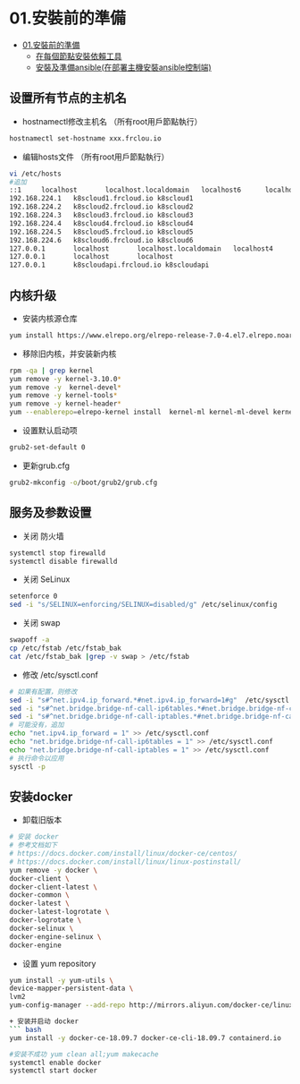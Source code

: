 # 01.安裝前的準備

<!-- TOC -->

- [01.安裝前的準備](#01.安裝前的準備)
    - [在每個節點安裝依賴工具](#在每個節點安裝依賴工具)
    - [安裝及準備ansible(在部署主機安裝ansible控制端)](#安裝及準備ansible(在部署主機安裝ansible控制端))

<!-- /TOC -->

## 设置所有节点的主机名

+ hostnamectl修改主机名 （所有root用戶節點執行）

``` bash
hostnamectl set-hostname xxx.frclou.io
```


+ 编辑hosts文件 （所有root用戶節點執行）

``` bash
vi /etc/hosts
#追加
::1     localhost       localhost.localdomain   localhost6      localhost6.localdomain6
192.168.224.1   k8scloud1.frcloud.io k8scloud1
192.168.224.2   k8scloud2.frcloud.io k8scloud2
192.168.224.3   k8scloud3.frcloud.io k8scloud3
192.168.224.4   k8scloud4.frcloud.io k8scloud4
192.168.224.5   k8scloud5.frcloud.io k8scloud5
192.168.224.6   k8scloud6.frcloud.io k8scloud6
127.0.0.1       localhost       localhost.localdomain   localhost4      localhost4.localdomain4
127.0.0.1       localhost       localhost
127.0.0.1       k8scloudapi.frcloud.io k8scloudapi


```

## 内核升级
+ 安装内核源仓库
``` bash
yum install https://www.elrepo.org/elrepo-release-7.0-4.el7.elrepo.noarch.rpm 
```
+ 移除旧内核，并安装新内核

``` bash
rpm -qa | grep kernel
yum remove -y kernel-3.10.0*
yum remove -y  kernel-devel*
yum remove -y kernel-tools*
yum remove -y kernel-header*
yum --enablerepo=elrepo-kernel install  kernel-ml kernel-ml-devel kernel-ml-headers kernel-ml-tools kernel-ml-tools-libs kernel-ml-tools-libs-devel  -y
```
+ 设置默认启动项
``` bash
grub2-set-default 0
```

+ 更新grub.cfg
``` bash
grub2-mkconfig -o/boot/grub2/grub.cfg
```
## 服务及参数设置
+ 关闭 防火墙
``` bash
systemctl stop firewalld
systemctl disable firewalld
```
+ 关闭 SeLinux
``` bash
setenforce 0
sed -i "s/SELINUX=enforcing/SELINUX=disabled/g" /etc/selinux/config
```
+ 关闭 swap
``` bash
swapoff -a
cp /etc/fstab /etc/fstab_bak
cat /etc/fstab_bak |grep -v swap > /etc/fstab
```
+ 修改 /etc/sysctl.conf
``` bash
# 如果有配置，则修改
sed -i "s#^net.ipv4.ip_forward.*#net.ipv4.ip_forward=1#g"  /etc/sysctl.conf
sed -i "s#^net.bridge.bridge-nf-call-ip6tables.*#net.bridge.bridge-nf-call-ip6tables=1#g"  /etc/sysctl.conf
sed -i "s#^net.bridge.bridge-nf-call-iptables.*#net.bridge.bridge-nf-call-iptables=1#g"  /etc/sysctl.conf
# 可能没有，追加
echo "net.ipv4.ip_forward = 1" >> /etc/sysctl.conf
echo "net.bridge.bridge-nf-call-ip6tables = 1" >> /etc/sysctl.conf
echo "net.bridge.bridge-nf-call-iptables = 1" >> /etc/sysctl.conf
# 执行命令以应用
sysctl -p
```

## 安装docker

+ 卸载旧版本
``` bash
# 安装 docker
# 参考文档如下
# https://docs.docker.com/install/linux/docker-ce/centos/ 
# https://docs.docker.com/install/linux/linux-postinstall/
yum remove -y docker \
docker-client \
docker-client-latest \
docker-common \
docker-latest \
docker-latest-logrotate \
docker-logrotate \
docker-selinux \
docker-engine-selinux \
docker-engine
```
+ 设置 yum repository
``` bash
yum install -y yum-utils \
device-mapper-persistent-data \
lvm2
yum-config-manager --add-repo http://mirrors.aliyun.com/docker-ce/linux/centos/docker-ce.repo

+ 安装并启动 docker
``` bash
yum install -y docker-ce-18.09.7 docker-ce-cli-18.09.7 containerd.io

#安装不成功 yum clean all;yum makecache
systemctl enable docker
systemctl start docker
```

